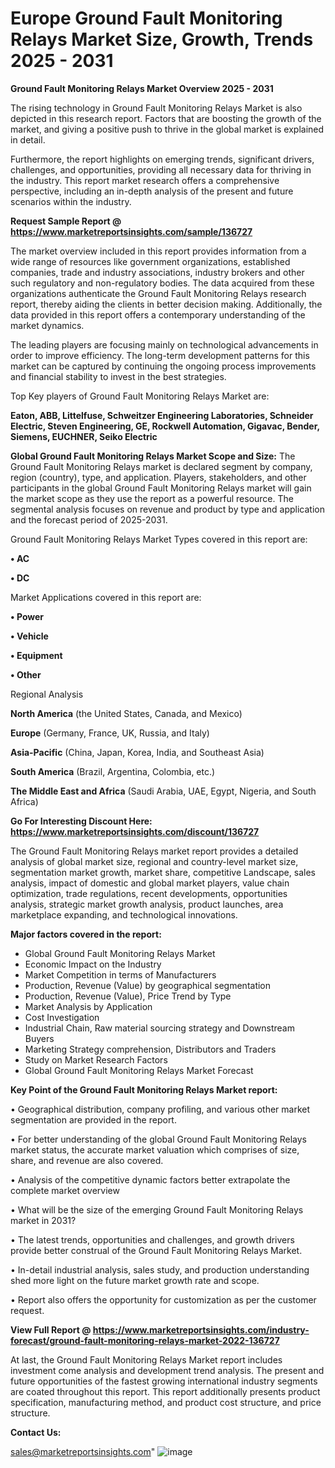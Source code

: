 # Europe Ground Fault Monitoring Relays Market Size, Growth, Trends 2025 - 2031

<Strong> Ground Fault Monitoring Relays Market Overview 2025 - 2031</strong>

The rising technology in Ground Fault Monitoring Relays Market is also depicted in this research report. Factors that are boosting the growth of the market, and giving a positive push to thrive in the global market is explained in detail.

Furthermore, the report highlights on emerging trends, significant drivers, challenges, and opportunities, providing all necessary data for thriving in the industry. This report market research offers a comprehensive perspective, including an in-depth analysis of the present and future scenarios within the industry.

<strong>Request Sample Report @ <a href=https://www.marketreportsinsights.com/sample/136727>https://www.marketreportsinsights.com/sample/136727</a></strong>

The market overview included in this report provides information from a wide range of resources like government organizations, established companies, trade and industry associations, industry brokers and other such regulatory and non-regulatory bodies. The data acquired from these organizations authenticate the Ground Fault Monitoring Relays research report, thereby aiding the clients in better decision making. Additionally, the data provided in this report offers a contemporary understanding of the market dynamics.

The leading players are focusing mainly on technological advancements in order to improve efficiency. The long-term development patterns for this market can be captured by continuing the ongoing process improvements and financial stability to invest in the best strategies.

Top Key players of Ground Fault Monitoring Relays Market are:

<strong>Eaton, ABB, Littelfuse, Schweitzer Engineering Laboratories, Schneider Electric, Steven Engineering, GE, Rockwell Automation, Gigavac, Bender, Siemens, EUCHNER, Seiko Electric</strong>

<strong><b>Global Ground Fault Monitoring Relays Market Scope and Size:</b></strong>
The Ground Fault Monitoring Relays market is declared segment by company, region (country), type, and application. Players, stakeholders, and other participants in the global Ground Fault Monitoring Relays market will gain the market scope as they use the report as a powerful resource. The segmental analysis focuses on revenue and product by type and application and the forecast period of 2025-2031.

Ground Fault Monitoring Relays Market Types covered in this report are:

<strong>• AC

• DC</strong>

Market Applications covered in this report are:

<strong>• Power

• Vehicle

• Equipment

• Other</strong> 

Regional Analysis

<strong>North America</strong> (the United States, Canada, and Mexico)

<strong>Europe</strong> (Germany, France, UK, Russia, and Italy)

<strong>Asia-Pacific</strong> (China, Japan, Korea, India, and Southeast Asia)

<strong>South America</strong> (Brazil, Argentina, Colombia, etc.)

<strong>The Middle East and Africa</strong> (Saudi Arabia, UAE, Egypt, Nigeria, and South Africa)

<strong>Go For Interesting Discount Here: <a href=https://www.marketreportsinsights.com/discount/136727>https://www.marketreportsinsights.com/discount/136727</a></strong>

The Ground Fault Monitoring Relays market report provides a detailed analysis of global market size, regional and country-level market size, segmentation market growth, market share, competitive Landscape, sales analysis, impact of domestic and global market players, value chain optimization, trade regulations, recent developments, opportunities analysis, strategic market growth analysis, product launches, area marketplace expanding, and technological innovations.

<strong><b>Major factors covered in the report:</b></strong>
<ul>
  <li>Global Ground Fault Monitoring Relays Market </li>
  <li>Economic Impact on the Industry</li>
  <li>Market Competition in terms of Manufacturers</li>
  <li>Production, Revenue (Value) by geographical segmentation</li>
  <li>Production, Revenue (Value), Price Trend by Type</li>
  <li>Market Analysis by Application</li>
  <li>Cost Investigation</li>
  <li>Industrial Chain, Raw material sourcing strategy and Downstream Buyers</li>
  <li>Marketing Strategy comprehension, Distributors and Traders</li>
  <li>Study on Market Research Factors</li>
  <li>Global Ground Fault Monitoring Relays Market Forecast</li>
</ul>

<strong><b>Key Point of the Ground Fault Monitoring Relays Market report:</b></strong>

• Geographical distribution, company profiling, and various other market segmentation are provided in the report.

• For better understanding of the global Ground Fault Monitoring Relays market status, the accurate market valuation which comprises of size, share, and revenue are also covered.

• Analysis of the competitive dynamic factors better extrapolate the complete market overview

• What will be the size of the emerging Ground Fault Monitoring Relays market in 2031?

• The latest trends, opportunities and challenges, and growth drivers provide better construal of the Ground Fault Monitoring Relays Market.

• In-detail industrial analysis, sales study, and production understanding shed more light on the future market growth rate and scope.

• Report also offers the opportunity for customization as per the customer request.

<strong><b>View Full Report @ <a href=https://www.marketreportsinsights.com/industry-forecast/ground-fault-monitoring-relays-market-2022-136727>https://www.marketreportsinsights.com/industry-forecast/ground-fault-monitoring-relays-market-2022-136727</a></b></strong>


At last, the Ground Fault Monitoring Relays Market report includes investment come analysis and development trend analysis. The present and future opportunities of the fastest growing international industry segments are coated throughout this report. This report additionally presents product specification, manufacturing method, and product cost structure, and price structure.

<strong>Contact Us:</strong>

sales@marketreportsinsights.com"
![image](https://github.com/user-attachments/assets/0b6bc433-59f6-4237-86e8-edc793181886)
